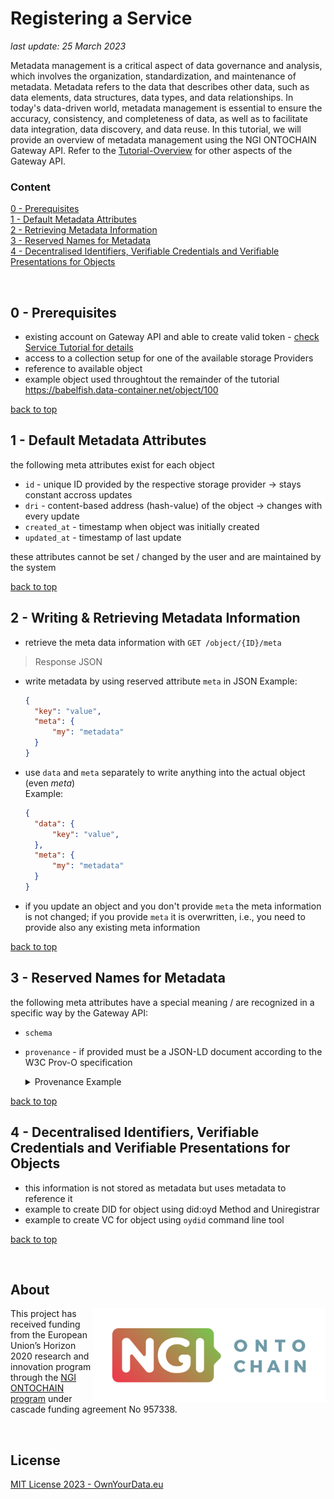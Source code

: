 # Registering a Service

*last update: 25 March 2023*  

Metadata management is a critical aspect of data governance and analysis, which involves the organization, standardization, and maintenance of metadata. Metadata refers to the data that describes other data, such as data elements, data structures, data types, and data relationships. In today's data-driven world, metadata management is essential to ensure the accuracy, consistency, and completeness of data, as well as to facilitate data integration, data discovery, and data reuse. In this tutorial, we will provide an overview of metadata management using the NGI ONTOCHAIN Gateway API. Refer to the [Tutorial-Overview](https://github.com/OwnYourData/dc-babelfish/tree/main/tutorial) for other aspects of the Gateway API.

### Content

[0 - Prerequisites](#0---prerequisites)  
[1 - Default Metadata Attributes](#1---default-metadata-attributes)  
[2 - Retrieving Metadata Information](#2---retrieving-metadata-information)  
[3 - Reserved Names for Metadata](#3---reserved-names-for-metadata)  
[4 - Decentralised Identifiers, Verifiable Credentials and Verifiable Presentations for Objects](#4---decentralised-identifiers-verifiable-credentials-and-verifiable-presentations-for-objects)

&nbsp;

## 0 - Prerequisites

* existing account on Gateway API and able to create valid token - [check Service Tutorial for details](https://github.com/OwnYourData/dc-babelfish/tree/main/tutorial/2_Service#0---prerequisites)
* access to a collection setup for one of the available storage Providers
* reference to available object
* example object used throughtout the remainder of the tutorial https://babelfish.data-container.net/object/100

[back to top](#)


## 1 - Default Metadata Attributes

the following meta attributes exist for each object
* `id` - unique ID provided by the respective storage provider -> stays constant accross updates
* `dri` - content-based address (hash-value) of the object -> changes with every update
* `created_at` - timestamp when object was initially created
* `updated_at` - timestamp of last update

these attributes cannot be set / changed by the user and are maintained by the system

[back to top](#)


## 2 - Writing & Retrieving Metadata Information

* retrieve the meta data information with `GET /object/{ID}/meta`

> Response JSON

* write metadata by using reserved attribute `meta` in JSON
  Example:   
  ```json
  {
    "key": "value",
    "meta": {
        "my": "metadata"
    }
  }
  ```

* use `data` and `meta` separately to write anything into the actual object (even *meta*)  
  Example:   
  ```json
  {
    "data": {
        "key": "value",
    },
    "meta": {
        "my": "metadata"
    }
  }
  ```

* if you update an object and you don't provide `meta` the meta information is not changed; if you provide `meta` it is overwritten, i.e., you need to provide also any existing meta information

[back to top](#)


## 3 - Reserved Names for Metadata

the following meta attributes have a special meaning / are recognized in a specific way by the Gateway API:  
* `schema`
* `provenance` - if provided must be a JSON-LD document according to the W3C Prov-O specification  

  <details><summary>Provenance Example</summary>
        
  Example: 
  ```json-ld=
  {
    "@context": {
      "@version": 1.1,
      "xsd": "http://www.w3.org/2001/XMLSchema#",
      "rsd": "http://www.w3.org/2000/01/rdf-schema",
      "prov": "http://www.w3.org/ns/prov#",
      "foaf": "http://xmlns.com/foaf/0.1/",
      "semcon": "http://w3id.org/semcon/ns/ontology",
      "semcon_res": "http://w3id.org/semcon/resource/"
    },
    "@graph": [
      {
        "@id": "semcon_res:container_41f80b87-9b8d", <- how to use DID of Storage Service?
        "@type": "prov:softwareAgent",
        "semcon:containerInstanceId": "41f80b87-9b8d-43d6-ba5e-aed6b837dbd6", <- just identifier of DID
        "rsd:comment": "Service Description of Storage Service",
        "rsd:label": "Titel of Storage Service",
        "prov:actedOnBehalfOf": {
          "@id": "semcon_res:operator_a130a813440e" <- reference operator below
        }
      },
      {
        "@id": "http://w3id.org/semcon/resource/data_e2407dfa3192_41f80b87",
        "@type": "prov:Entity",
        "semcon:dataHash": "e2407dfa3192b05f2add4ee2aa1b127f2f24916370298946b159298770ddc3f6",
        "label": "data set from 2019-05-28T16:10:33Z",
        "prov:generatedAtTime": {
          "@type": "xsd:dateTime",
          "@value": "2019-05-28T16:10:33Z"
        },
        "prov:wasAttributedTo": {
          "@id": "semcon_res:container_41f80b87-9b8d"
        }
      },
      {
        "@id": "semcon_res:input_5b697319f458",
        "@type": "prov:Activity",
        "semcon:inputHash": "5b697319f458166ac6d66ab5a151164ba357de42ce751d07ee9b17a08f9c838a",
        "label": "input data from 2019-05-28T15:00:39Z",
        "http://www.w3.org/ns/prov#endedAtTime": {
          "@type": "xsd:dateTime",
          "@value": "2019-05-28T15:00:39Z"
        },
        "prov:generated": {
          "@id": "semcon_res:data_e2407dfa3192_41f80b87"
        },
        "http://www.w3.org/ns/prov#startedAtTime": {
          "@type": "xsd:dateTime",
          "@value": "2019-05-28T15:00:37Z"
        }
      },
      {
        "@id": "semcon_res:operator_a130a813440e", <- how to use DID of Operator?
        "@type": [
          "foaf:Person",
          "prov:Person"
        ],
        "semcon:operatorHash": "a130a813440e6fc01bd174e333ac2ade366372cbd09f6d460ac96c5d1eccf641", <- just identifier of DID
        "foaf:mbox": {"@id": "mailto:christoph@ownyourdata.eu"}, <- necessary? available through DID
        "foaf:name": "Christoph Fabianek"
      }
    ]
  }
  ```
  
  </details>

[back to top](#)


## 4 - Decentralised Identifiers, Verifiable Credentials and Verifiable Presentations for Objects

* this information is not stored as metadata but uses metadata to reference it
* example to create DID for object using did:oyd Method and Uniregistrar
* example to create VC for object using `oydid` command line tool

[back to top](#)


&nbsp;

## About  

<img align="right" src="https://raw.githubusercontent.com/OwnYourData/dc-babelfish/main/app/assets/images/logo-ngi-ontochain-positive.png" height="150">This project has received funding from the European Union’s Horizon 2020 research and innovation program through the [NGI ONTOCHAIN program](https://ontochain.ngi.eu/) under cascade funding agreement No 957338.


<br clear="both" />

## License

[MIT License 2023 - OwnYourData.eu](https://raw.githubusercontent.com/OwnYourData/dc-babelfish/main/LICENSE)
